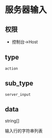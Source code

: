 # 服务器输入

## 权限

- 控制台->Host

## type

`action`

## sub_type

`server_input`

## data

string[]

输入行的字符串列表
